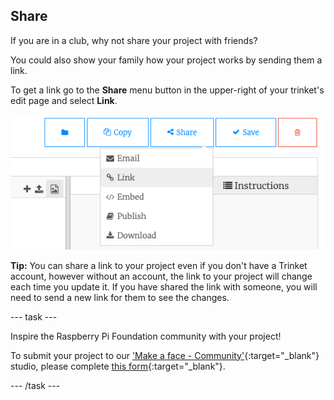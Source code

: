 ## Share

If you are in a club, why not share your project with friends?

You could also show your family how your project works by sending them a link. 

To get a link go to the **Share** menu button in the upper-right of your trinket's edit page and select **Link**.

![The `Share` menu button extended with `Link` highlighted.](images/share-button.png)

**Tip:** You can share a link to your project even if you don't have a Trinket account, however without an account, the link to your project will change each time you update it. If you have shared the link with someone, you will need to send a new link for them to see the changes. 

--- task ---

Inspire the Raspberry Pi Foundation community with your project!

To submit your project to our ['Make a face - Community'](https://wke.lt/w/s/8sVH4f){:target="_blank"} studio, please complete [this form](https://form.raspberrypi.org/f/community-project-submissions){:target="_blank"}.

--- /task ---
